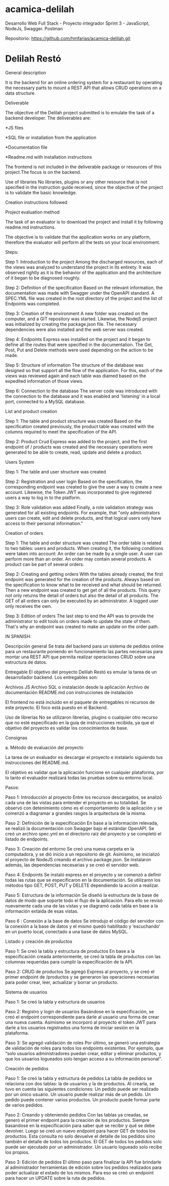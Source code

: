 # acamica-delilah

Desarrollo Web Full Stack - Proyecto integrador Sprint 3 - JavaScript, NodeJs, Swagger. Postman

Repositorio: https://github.com/hmfarias/acamica-delilah.git

# Delilah Restó

General description

It is the backend for an online ordering system for a restaurant by operating the necessary parts to mount a REST API that allows CRUD operations on a data structure.

Deliverable

The objective of the Delilah project submitted is to emulate the task of a backend developer. The deliverables are:

*JS files

*SQL file or installation from the application

*Documentation file

*Readme.md with installation instructions


The frontend is not included in the deliverable package or resources of this project.The focus is on the backend.

Use of libraries
No libraries, plugins or any other resource that is not specified in the instruction guide received, since the objective of the project is to validate the basic knowledge.

Creation instructions followed

Project evaluation method

The task of an evaluator is to download the project and install it by following readme.md instructions.

The objective is to validate that the application works on any platform, therefore the evaluator will perform all the tests on your local environment.

Steps:

Step 1: Introduction to the project
Among the discharged resources, each of the views was analyzed to understand the project in its entirety.
It was observed rightly as it is the behavior of the application and the architecture of it began to be diagnosed roughly.

Step 2: Definition of the specification
Based on the relevant information, the documentation was made with Swagger under the OpenAPI standard.
A SPEC.YML file was created in the root directory of the project and the list of Endpoints was completed.

Step 3: Creation of the environment
A new folder was created on the computer, and a GIT repository was started. Likewise, the NodejS project was initialized by creating the package.json file.
The necessary dependencies were also installed and the web server was created.

Step 4: Endpoints
Express was installed on the project and it began to define all the routes that were specified in the documentation.
The Get, Post, Put and Delete methods were used depending on the action to be made.

Step 5: Structure of information
The structure of the database was designed so that support all the flow of the application. For this, each of the views was reviewed again and each table was diamed based on the expedited information of those views.

Step 6: Connection to the database
The server code was introduced with the connection to the database and it was enabled and 'listening' in a local port, connected to a MySQL database.

List and product creation

Step 1: The table and product structure was created
Based on the specification created previously, the product table was created with the columns required to meet the specification of the API.

Step 2: Product Crud
Express was added to the project, and the first endpoint of / products was created and the necessary operations were generated to be able to create, read, update and delete a product.

Users System

Step 1: The table and user structure was created

Step 2: Registration and user login
Based on the specification, the corresponding endpoint was created to give the user a way to create a new account.
Likewise, the Token JWT was incorporated to give registered users a way to log in to the platform.

Step 3: Role validation was added
Finally, a role validation strategy was generated for all existing endpoints. For example, that "only administrators users can create, edit and delete products, and that logical users only have access to their personal information."

Creation of orders

Step 1: The table and order structure was created
The order table is related to two tables: users and products. When creating it, the following conditions were taken into account:
An order can be made by a single user.
A user can perform more than an order.
An order may contain several products.
A product can be part of several orders.

Step 2: Creating and getting orders
With the tables already created, the first endpoint was generated for the creation of the products. Always based on the specification to know what to be received and what should be returned.
Then a new endpoint was created to get get of all the products. This query not only returns the detail of orders but also the detail of all products.
The GET of all orders can only be executed by an administrator. A logged user only receives the own.

Step 3: Edition of orders
The last step to end the API was to provide the administrator to edit tools on orders made to update the state of them. That's why an endpoint was created to make an update on the order path.

IN SPANISH:

Descripción general
Se trata del backend para un sistema de pedidos online para un restaurante poniendo en funcionamiento las partes necesarias para montar una REST API que permita realizar operaciones CRUD sobre una estructura de datos.

Entregable
El objetivo del proyecto Delilah Restó es emular la tarea de un desarrollador backend. Los entregables son:

Archivos JS
Archivo SQL o instalación desde la aplicación
Archivo de documentación
README.md con instrucciones de instalación

El frontend no está incluido en el paquete de entregables ni recursos de este proyecto. El foco está puesto en el Backend.

Uso de librerías
No se utilizaron librerías, plugins o cualquier otro recurso que no esté especificado en la guía de instrucciones recibida, ya que el objetivo del proyecto es validar los conocimientos de base.

Consignas

a. Método de evaluación del proyecto

La tarea de un evaluador es descargar el proyecto e instalarlo siguiendo tus instrucciones del README.md.

El objetivo es validar que la aplicación funcione en cualquier plataforma, por lo tanto el evaluador realizará todas las pruebas sobre su entorno local.

Pasos:

Paso 1: Introducción al proyecto
Entre los recursos descargados, se analizó cada una de las vistas para entender el proyecto en su totalidad.
Se observó con detenimiento cómo es el comportamiento de la aplicación y se comenzó a diagramar a grandes rasgos la arquitectura de la misma.

Paso 2: Definición de la especificación
En base a la información relevada, se realizó la documentación con Swagger bajo el estándar OpenAPI.
Se creó un archivo spec.yml en el directorio raíz del proyecto y se completó el listado de endpoints.

Paso 3: Creación del entorno
Se creó una nueva carpeta en la computadora, y se dió inicio a un repositorio de git. Asimismo, se inicializó el proyecto de NodeJS creando el archivo package.json.
Se instalaron además, las dependencias necesarias y se creó el servidor web.

Paso 4: Endpoints
Se instaló express en el proyecto y se comenzó a definir todas las rutas que se especificaron en la documentación.
Se utilizaron los métodos tipo GET, POST, PUT y DELETE dependiendo la acción a realizar.

Paso 5: Estructura de la información
Se diseñó la estructura de la base de datos de modo que soporte todo el flujo de la aplicación. Para ello se revisó nuevamente cada una de las vistas y se diagramó cada tabla en base a la información extaida de esas vistas.

Paso 6 : Conexión a la base de datos
Se introdujo el código del servidor con la conexión a la base de datos y el mismo quedó habilitado y ‘escuchando’ en un puerto local, conectado a una base de datos MySQL.

Listado y creación de productos

Paso 1: Se creó la tabla y estructura de productos
En base a la especificación creada anteriormente, se creó la tabla de productos con las columnas requeridas para cumplir la especificación de la API.

Paso 2: CRUD de productos
Se agregó Express al proyecto, y se creó el primer endpoint de /productos y se generaron las operaciones necesarias para poder crear, leer, actualizar y borrar un producto.

Sistema de usuarios

Paso 1: Se creó la tabla y estructura de usuarios

Paso 2: Registro y login de usuarios
Basándose en la especificación, se creó el endpoint correspondiente para darle al usuario una forma de crear una nueva cuenta.
Asimismo se incorporó al proyecto el token JWT para darle a los usuarios registrados una forma de iniciar sesión en la plataforma.

Paso 3: Se agregó validación de roles
Por último, se generó una estrategia de validación de roles para todos los endpoints existentes. Por ejemplo, que “solo usuarios administradores puedan crear, editar y eliminar productos, y que los usuarios logueados solo tengan acceso a su información personal”.

Creación de pedidos

Paso 1: Se creó la tabla y estructura de pedidos
La tabla de pedidos se relaciona con dos tablas: la de usuarios y la de productos. Al crearla, se tuvo en cuenta las siguientes condiciones:
Un pedido puede ser realizado por un único usuario.
Un usuario puede realizar más de un pedido.
Un pedido puede contener varios productos.
Un producto puede formar parte de varios pedidos.

Paso 2: Creando y obteniendo pedidos
Con las tablas ya creadas, se generó el primer endpoint para la creación de los productos. Siempre basandose en la especificación para saber qué se recibir y qué se debe devolver.
Luego se creó un nuevo endpoint para hacer GET de todos los productos. Esta consulta no solo devuelve el detalle de los pedidos sino también el detalle de todos los productos.
El GET de todos los pedidos solo puede ser ejecutado por un administrador. Un usuario logueado solo recibe los propios.

Paso 3: Edición de pedidos
El último paso para finalizar la API fue brindarle al administrador herramientas de edición sobre los pedidos realizados para poder actualizar el estado de los mismos. Para eso se creó un endpoint para hacer un UPDATE sobre la ruta de pedidos.
